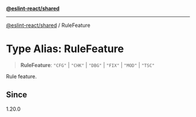[**@eslint-react/shared**](../README.md)

***

[@eslint-react/shared](../README.md) / RuleFeature

# Type Alias: RuleFeature

> **RuleFeature**: `"CFG"` \| `"CHK"` \| `"DBG"` \| `"FIX"` \| `"MOD"` \| `"TSC"`

Rule feature.

## Since

1.20.0
